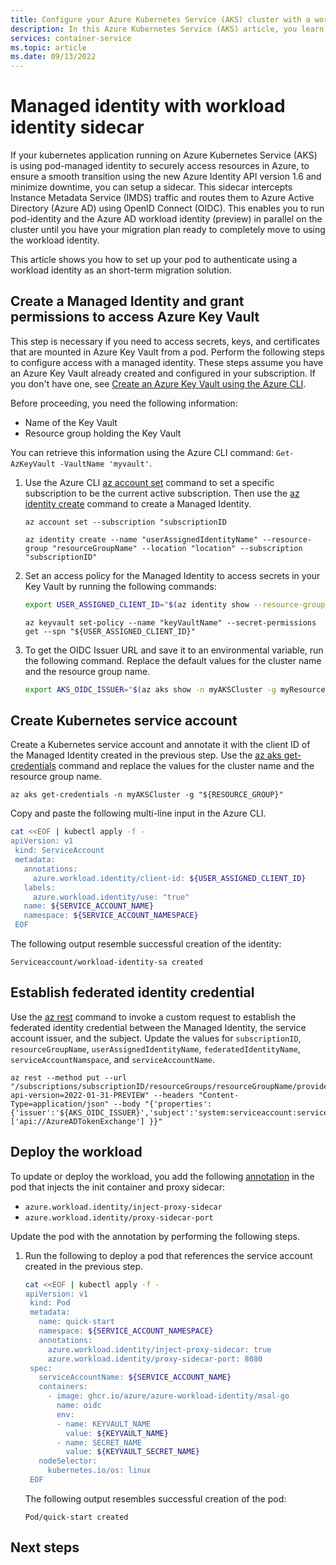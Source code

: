 ```yaml
---
title: Configure your Azure Kubernetes Service (AKS) cluster with a workload identity sidecar
description: In this Azure Kubernetes Service (AKS) article, you learn how to configure your Azure Kubernetes Service pod to authenticate with the workload identity sidecar.
services: container-service
ms.topic: article
ms.date: 09/13/2022
---
```


# Managed identity with workload identity sidecar

If your kubernetes application running on Azure Kubernetes Service (AKS) is using pod-managed identity to securely access resources in Azure, to ensure a smooth transition using the new Azure Identity API version 1.6 and minimize downtime, you can setup a sidecar. This sidecar intercepts Instance Metadata Service (IMDS) traffic and routes them to Azure Active Directory (Azure AD) using OpenID Connect (OIDC). This enables you to run pod-identity and the Azure AD workload identity (preview) in parallel on the cluster until you have your migration plan ready to completely move to using the workload identity.

This article shows you how to set up your pod to authenticate using a workload identity as an short-term migration solution. 

## Create a Managed Identity and grant permissions to access Azure Key Vault

This step is necessary if you need to access secrets, keys, and certificates that are mounted in Azure Key Vault from a pod. Perform the following steps to configure access with a managed identity. These steps assume you have an Azure Key Vault already created and configured in your subscription. If you don't have one, see [Create an Azure Key Vault using the Azure CLI][create-key-vault-azure-cli].

Before proceeding, you need the following information:

* Name of the Key Vault
* Resource group holding the Key Vault

You can retrieve this information using the Azure CLI command: `Get-AzKeyVault -VaultName 'myvault'`.

1. Use the Azure CLI [az account set][az-account-set] command to set a specific subscription to be the current active subscription. Then use the [az identity create][az-identity-create] command to create a Managed Identity.

    ```azurecli
    az account set --subscription "subscriptionID
    ```

    ```azurecli
    az identity create --name "userAssignedIdentityName" --resource-group "resourceGroupName" --location "location" --subscription "subscriptionID"
    ```

2. Set an access policy for the Managed Identity to access secrets in your Key Vault by running the following commands:

    ```bash
    export USER_ASSIGNED_CLIENT_ID="$(az identity show --resource-group "resourceGroupName" --name "userAssignedIdentityName" --query 'clientId' -otsv)"
    ```

    ```azurecli
    az keyvault set-policy --name "keyVaultName" --secret-permissions get --spn "${USER_ASSIGNED_CLIENT_ID}"
    ```

3. To get the OIDC Issuer URL and save it to an environmental variable, run the following command. Replace the default values for the cluster name and the resource group name.
    
    ```bash
    export AKS_OIDC_ISSUER="$(az aks show -n myAKSCluster -g myResourceGroup --query "oidcIssuerProfile.issuerUrl" -otsv)"
    ```

## Create Kubernetes service account

Create a Kubernetes service account and annotate it with the client ID of the Managed Identity created in the previous step. Use the [az aks get-credentials][az-aks-get-credentials] command and replace the values for the cluster name and the resource group name.

```azurecli
az aks get-credentials -n myAKSCluster -g "${RESOURCE_GROUP}"
```

Copy and paste the following multi-line input in the Azure CLI.

```bash
cat <<EOF | kubectl apply -f -
apiVersion: v1
 kind: ServiceAccount
 metadata:
   annotations:
     azure.workload.identity/client-id: ${USER_ASSIGNED_CLIENT_ID}
   labels:
     azure.workload.identity/use: "true"
   name: ${SERVICE_ACCOUNT_NAME}
   namespace: ${SERVICE_ACCOUNT_NAMESPACE}
 EOF
```

The following output resemble successful creation of the identity:

```output
Serviceaccount/workload-identity-sa created
```

## Establish federated identity credential

Use the [az rest][az-rest] command to invoke a custom request to establish the federated identity credential between the Managed Identity, the service account issuer, and the subject. Update the values for `subscriptionID`, `resourceGroupName`, `userAssignedIdentityName`, `federatedIdentityName`, `serviceAccountNamspace`, and `serviceAccountName`.

```azurecli
az rest --method put --url "/subscriptions/subscriptionID/resourceGroups/resourceGroupName/providers/Microsoft.ManagedIdentity/userAssignedIdentities/userAssignedIdentityName}/federatedIdentityCredentials/$federatedIdentityName?api-version=2022-01-31-PREVIEW" --headers "Content-Type=application/json" --body "{'properties':{'issuer':'${AKS_OIDC_ISSUER}','subject':'system:serviceaccount:serviceAccountNamespace:serviceAccountName','audiences':['api://AzureADTokenExchange'] }}"
```

## Deploy the workload

To update or deploy the workload, you add the following [annotation][pod-annotations] in the pod that injects the init container and proxy sidecar:

* `azure.workload.identity/inject-proxy-sidecar`
* `azure.workload.identity/proxy-sidecar-port`

Update the pod with the annotation by performing the following steps.

1. Run the following to deploy a pod that references the service account created in the previous step.

    ```bash
    cat <<EOF | kubectl apply -f -
    apiVersion: v1
     kind: Pod
     metadata:
       name: quick-start
       namespace: ${SERVICE_ACCOUNT_NAMESPACE}
       annotations:
         azure.workload.identity/inject-proxy-sidecar: true
         azure.workload.identity/proxy-sidecar-port: 8080
     spec:
       serviceAccountName: ${SERVICE_ACCOUNT_NAME}
       containers:
         - image: ghcr.io/azure/azure-workload-identity/msal-go
           name: oidc
           env:
           - name: KEYVAULT_NAME
             value: ${KEYVAULT_NAME}
           - name: SECRET_NAME
             value: ${KEYVAULT_SECRET_NAME}
       nodeSelector:
         kubernetes.io/os: linux
     EOF
    ```
    
    The following output resembles successful creation of the pod:
    
    ```output
    Pod/quick-start created
    ```

## Next steps

<!-- INTERNAL LINKS -->
[pod-annotations]: workload-identity-overview.md#service-account-labels-and-annotations
[create-key-vault-azure-cli]: ../key-vault/general/quick-create-cli.md
[az-identity-create]: /cli/azure/identity#az-identity-create
[az-account-set]: /cli/azure/account#az-account-set
[az-aks-get-credentials]: /cli/azure/aks#az-aks-get-credentials
[az-rest]: /cli/azure/reference-index#az-rest